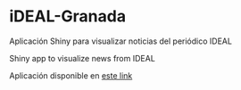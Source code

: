 # iDEAL-Granada
Aplicación Shiny para visualizar noticias del periódico IDEAL

Shiny app to visualize news from IDEAL

Aplicación disponible en [este link](http://bitly.com/iDEALgranada)
